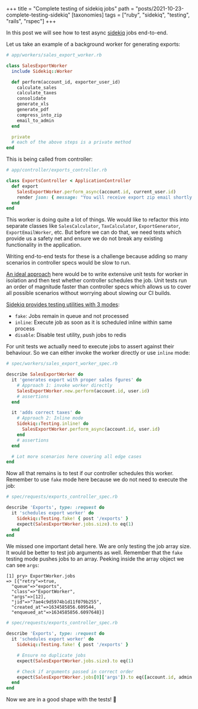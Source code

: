 +++
title = "Complete testing of sidekiq jobs"
path = "posts/2021-10-23-complete-testing-sidekiq"
[taxonomies]
tags = ["ruby", "sidekiq", "testing", "rails", "rspec"]
+++

In this post we will see how to test async [sidekiq][1] jobs end-to-end.

<!-- more -->

Let us take an example of a background worker for generating exports:

```ruby
# app/workers/sales_export_worker.rb

class SalesExportWorker
  include Sidekiq::Worker

  def perform(account_id, exporter_user_id)
    calculate_sales
    calculate_taxes
    consolidate
    generate_xls
    generate_pdf
    compress_into_zip
    email_to_admin
  end

  private
  # each of the above steps is a private method
end
```

This is being called from controller:

```ruby
# app/controller/exports_controller.rb

class ExportsController < ApplicationController
  def export
    SalesExportWorker.perform_async(account.id, current_user.id)
    render json: { message: "You will receive export zip email shortly." }
  end
end
```
This worker is doing quite a lot of things. We would like to refactor this into separate classes like `SalesCalculator`,
`TaxCalculator`, `ExportGenerator`, `ExportEmailWorker`, etc. But before we can do that, we need tests which provide us a safety net
and ensure we do not break any existing functionality in the application.

Writing end-to-end tests for these is a challenge because adding so many scenarios in controller specs would be slow to run.

[An ideal approach][3] here would be to write extensive unit tests for worker in isolation and then test whether controller
schedules the job. Unit tests run an order of magnitude faster than controller specs which allows us to cover all possible
scenarios without worrying about slowing our CI builds.

[Sidekiq provides testing utilities with 3 modes][2]:
* `fake`: Jobs remain in queue and not processed
* `inline`: Execute job as soon as it is scheduled inline within same process
* `disable`: Disable test utility, push jobs to redis

For unit tests we actually need to execute jobs to assert against their behaviour.
So we can either invoke the worker directly or use `inline` mode:

```ruby
# spec/workers/sales_export_worker_spec.rb

describe SalesExportWorker do
  it 'generates export with proper sales fgures' do
    # Approach 1: invoke worker directly
    SalesExportWorker.new.perform(account.id, user.id)
    # assertions
  end

  it 'adds correct taxes' do
    # Approach 2: Inline mode
    Sidekiq::Testing.inline! do
      SalesExportWorker.perform_async(account.id, user.id)
    end
    # assertions
  end

  # Lot more scenarios here covering all edge cases
end
```

Now all that remains is to test if our controller schedules this worker. Remember to use `fake` mode here
because we do not need to execute the job:

```ruby
# spec/requests/exports_controller_spec.rb

describe 'Exports', type: :request do
  it 'schedules export worker' do
    Sidekiq::Testing.fake! { post '/exports' }
    expect(SalesExportWorker.jobs.size).to eq(1)
  end
end
```

We missed one important detail here. We are only testing the job array size. It would be better to test job arguments as well.
Remember that the `fake` testing mode pushes jobs to an array. Peeking inside the array object we can see `args`:

```
[1] pry> ExportWorker.jobs
=> [{"retry"=>true,
  "queue"=>"exports",
  "class"=>"ExportWorker",
  "args"=>[12],
  "jid"=>"7ae4c9d5974b1d11f079b255",
  "created_at"=>1634585856.609544,
  "enqueued_at"=>1634585856.6097648}]
```

```ruby
# spec/requests/exports_controller_spec.rb

describe 'Exports', type: :request do
  it 'schedules export worker' do
    Sidekiq::Testing.fake! { post '/exports' }

    # Ensure no duplicate jobs
    expect(SalesExportWorker.jobs.size).to eq(1)

    # Check if arguments passed in correct order
    expect(SalesExportWorker.jobs[0]['args']).to eq([account.id, admin.id])
  end
end
```

Now we are in a good shape with the tests! :tada:

[1]: https://sidekiq.org
[2]: https://github.com/mperham/sidekiq/wiki/Testing
[3]: https://martinfowler.com/bliki/TestPyramid.html
